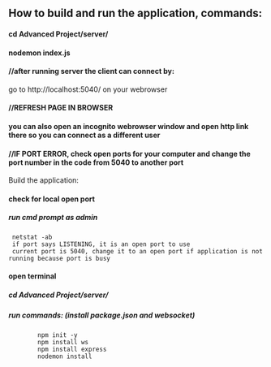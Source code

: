 ## How to build and run the application, commands:

#### cd Advanced Project/server/
#### nodemon index.js  
#### //after running server the client can connect by:
 go to http://localhost:5040/ on your webrowser 
#### //REFRESH PAGE IN BROWSER
#### you can also open an incognito webrowser window and open http link there so you can connect as a different user
#### //IF PORT ERROR, check open ports for your computer and change the port number in the code from 5040 to another port #

Build the application:
#### check for local open port
   ##### run cmd prompt as admin
     netstat -ab
     if port says LISTENING, it is an open port to use
     current port is 5040, change it to an open port if application is not running because port is busy
#### open terminal
   ##### cd Advanced Project/server/
   ##### run commands: (install package.json and websocket)
            npm init -y
            npm install ws
            npm install express
            nodemon install


